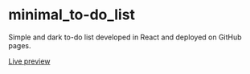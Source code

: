 # minimal_to-do_list

Simple and dark to-do list developed in React and deployed on GitHub pages.

[Live preview](https://rojaslabs.github.io/minimal_to-do_list/)
